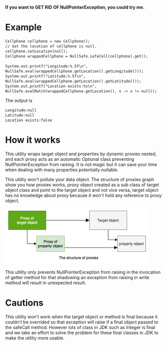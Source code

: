 **If you want to GET RID OF NullPointerException, you could try me.**
 


# Example


```
Cellphone cellphone = new Cellphone();
// Set the location of cellphone is null.
cellphone.setLocation(null);
Cellphone wrappedCellphone = NullSafe.safeCall(cellphone).get();

System.out.printf("Longitude:%.5f\n", NullSafe.eval(wrappedCellphone.getLocation().getLongitude()));
System.out.printf("Latitude:%.5f\n", NullSafe.eval(wrappedCellphone.getLocation().getLatitude()));
System.out.printf("Location exists:%s\n", NullSafe.evalMatch(wrappedCellphone.getLocation(), x -> x != null));
```
The output is

```
Longitude:null
Latitude:null
Location exists:false
```

# How it works
This utility wraps target object and properties by dynamic proxies nested, and each proxy acts as an automatic Optional class preventing NullPointerException from  raising. It is not magic but it can save your time when dealing with many properties potentially nullable.

This utility won't pollute your data object. The structure of proxies graph show you how proxies works, proxy object created as a sub class of target object class and point to the target object and not vice versa, target object has no knowledge about proxy because it won't hold any reference to proxy object.

![Structure of proxies](https://github.com/backstreettoy/nullsafe/blob/cbfc229d867581465064ec0f019a123802f26d03/architecture.png)

This utility only prevents NullPointerException from raising in the invocation of getter method for that shadowing an exception from raising in write method will result in unexpected result.

# Cautions
This utility won't work when the target object or method is final because it couldn't be overrided so that exception will raise if a final object passed to the safeCall method. However lots of class in JDK such as Integer is final and we take an effort to solve the problem for these final classes in JDK to make the utility more usable.



